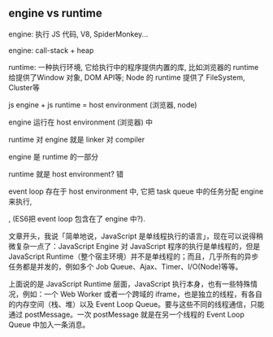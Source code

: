 ## engine vs runtime


engine: 执行 JS 代码, V8, SpiderMonkey...

engine: call-stack + heap

runtime: 一种执行环境, 它给执行中的程序提供内置的库, 比如浏览器的 runtime 给提供了Window 对象, DOM API等; Node 的 runtime 提供了 FileSystem, Cluster等

js engine + js runtime  = host environment (浏览器, node)


engine 运行在 host environment (浏览器)  中

runtime 对 engine 就是 linker 对 compiler

engine 是 runtime 的一部分

runtime 就是 host environment? 错

event loop 存在于 host environment 中, 它把 task queue 中的任务分配 engine 来执行,

, (ES6把 event loop 包含在了 engine 中?).


文章开头，我说「简单地说，JavaScript 是单线程执行的语言」，现在可以说得稍微复杂一点了：JavaScript Engine 对 JavaScript 程序的执行是单线程的，但是 JavaScript Runtime（整个宿主环境）并不是单线程的；而且，几乎所有的异步任务都是并发的，例如多个 Job Queue、Ajax、Timer、I/O(Node)等等。

上面说的是 JavaScript Runtime 层面，JavaScript 执行本身，也有一些特殊情况，例如：一个 Web Worker 或者一个跨域的 iframe，也是独立的线程，有各自的内存空间（栈、堆）以及 Event Loop Queue。要与这些不同的线程通信，只能通过 postMessage。一次 postMessage 就是在另一个线程的 Event Loop Queue 中加入一条消息。
